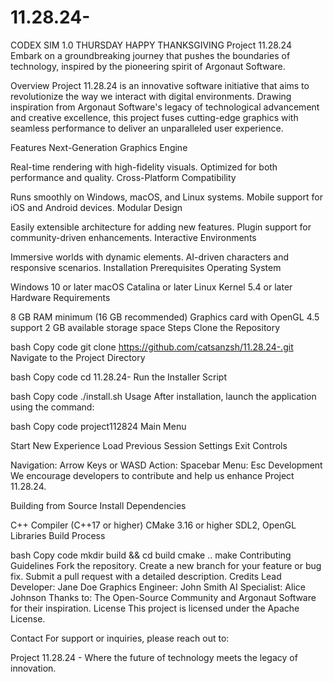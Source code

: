# 11.28.24-
CODEX SIM 1.0 THURSDAY  HAPPY THANKSGIVING
Project 11.28.24
Embark on a groundbreaking journey that pushes the boundaries of technology, inspired by the pioneering spirit of Argonaut Software.

Overview
Project 11.28.24 is an innovative software initiative that aims to revolutionize the way we interact with digital environments. Drawing inspiration from Argonaut Software's legacy of technological advancement and creative excellence, this project fuses cutting-edge graphics with seamless performance to deliver an unparalleled user experience.

Features
Next-Generation Graphics Engine

Real-time rendering with high-fidelity visuals.
Optimized for both performance and quality.
Cross-Platform Compatibility

Runs smoothly on Windows, macOS, and Linux systems.
Mobile support for iOS and Android devices.
Modular Design

Easily extensible architecture for adding new features.
Plugin support for community-driven enhancements.
Interactive Environments

Immersive worlds with dynamic elements.
AI-driven characters and responsive scenarios.
Installation
Prerequisites
Operating System

Windows 10 or later
macOS Catalina or later
Linux Kernel 5.4 or later
Hardware Requirements

8 GB RAM minimum (16 GB recommended)
Graphics card with OpenGL 4.5 support
2 GB available storage space
Steps
Clone the Repository

bash
Copy code
git clone https://github.com/catsanzsh/11.28.24-.git
Navigate to the Project Directory

bash
Copy code
cd 11.28.24-
Run the Installer Script

bash
Copy code
./install.sh
Usage
After installation, launch the application using the command:

bash
Copy code
project112824
Main Menu

Start New Experience
Load Previous Session
Settings
Exit
Controls

Navigation: Arrow Keys or WASD
Action: Spacebar
Menu: Esc
Development
We encourage developers to contribute and help us enhance Project 11.28.24.

Building from Source
Install Dependencies

C++ Compiler (C++17 or higher)
CMake 3.16 or higher
SDL2, OpenGL Libraries
Build Process

bash
Copy code
mkdir build && cd build
cmake ..
make
Contributing Guidelines
Fork the repository.
Create a new branch for your feature or bug fix.
Submit a pull request with a detailed description.
Credits
Lead Developer: Jane Doe
Graphics Engineer: John Smith
AI Specialist: Alice Johnson
Thanks to: The Open-Source Community and Argonaut Software for their inspiration.
License
This project is licensed under the Apache  License.

Contact
For support or inquiries, please reach out to:

 
Project 11.28.24 - Where the future of technology meets the legacy of innovation.
